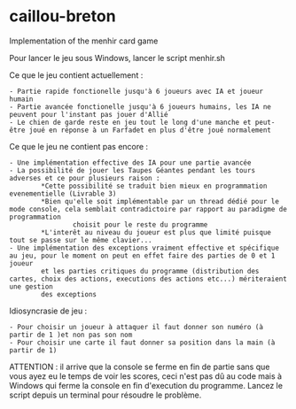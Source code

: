 # caillou-breton

Implementation of the menhir card game 


Pour lancer le jeu sous Windows, lancer le script menhir.sh

Ce que le jeu contient actuellement : 

	- Partie rapide fonctionelle jusqu'à 6 joueurs avec IA et joueur humain
	- Partie avancée fonctionelle jusqu'à 6 joueurs humains, les IA ne peuvent pour l'instant pas jouer d'Allié
	- Le chien de garde reste en jeu tout le long d'une manche et peut-être joué en réponse à un Farfadet en plus d'être joué normalement
	
Ce que le jeu ne contient pas encore :

	- Une implémentation effective des IA pour une partie avancée
	- La possibilité de jouer les Taupes Géantes pendant les tours adverses et ce pour plusieurs raison : 
			*Cette possibilité se traduit bien mieux en programmation evenementielle (Livrable 3)
			*Bien qu'elle soit implémentable par un thread dédié pour le mode console, cela semblait contradictoire par rapport au paradigme de programmation 
					choisit pour le reste du programme
			*L'interêt au niveau du joueur est plus que limité puisque tout se passe sur le même clavier...
	- Une implémentation des exceptions vraiment effective et spécifique au jeu, pour le moment on peut en effet faire des parties de 0 et 1 joueur
			et les parties critiques du programme (distribution des cartes, choix des actions, executions des actions etc...) mériteraient une gestion
			des exceptions
				
				
Idiosyncrasie de jeu :

	- Pour choisir un joueur à attaquer il faut donner son numéro (à partir de 1 )et non pas son nom
	- Pour choisir une carte il faut donner sa position dans la main (à partir de 1)
	
ATTENTION : il arrive que la console se ferme en fin de partie sans que vous ayez eu le temps de voir les scores, ceci n'est pas dû au code mais
		à Windows qui ferme la console en fin d'execution du programme. Lancez le script depuis un terminal pour résoudre le problème. 